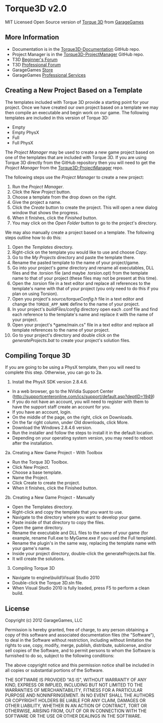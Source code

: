 Torque3D v2.0
=============

MIT Licensed Open Source version of [Torque 3D](http://www.garagegames.com/products/torque-3d) from [GarageGames](http://www.garagegames.com)

More Information
----------------

* Documentation is in the [Torque3D-Documentation](https://github.com/GarageGames/Torque3D-Documentation) GitHub repo.
* Project Manager is in the [Torque3D-ProjectManager](https://github.com/GarageGames/Torque3D-ProjectManager) GitHub repo.
* T3D [Beginner's Forum](http://www.garagegames.com/community/forums/73)
* T3D [Professional Forum](http://www.garagegames.com/community/forums/63)
* GarageGames [Store](http://www.garagegames.com/products)
* GarageGames [Professional Services](http://services.garagegames.com/)

Creating a New Project Based on a Template
------------------------------------------

The templates included with Torque 3D provide a starting point for your project.  Once we have created our own project based on a template we may then compile an executable and begin work on our game.  The following templates are included in this version of Torque 3D:

* Empty
* Empty PhysX
* Full
* Full PhysX

The *Project Manager* may be used to create a new game project based on one of the templates that are included with Torque 3D.  If you are using Torque 3D directly from the GitHub repository then you will need to get the *Project Manager* from the [Torque3D-ProjectManager](https://github.com/GarageGames/Torque3D-ProjectManager) repo.

The following steps use the *Project Manager* to create a new project:

1. Run the *Project Manager*.
2. Click the *New Project* button.
3. Choose a template from the drop down on the right.
4. Give the project a name.
5. Click the *Create* button to create the project.  This will open a new dialog window that shows the progress.
6. When it finishes, click the *Finished* button.
7. You may click on the *Open Folder* button to go to the project's directory.

We may also manually create a project based on a template.  The following steps outline how to do this:

1. Open the *Templates* directory.
2. Right-click on the template you would like to use and choose *Copy*.
3. Go to the *My Projects* directory and paste the template there.
4. Rename the pasted template to the name of your project/game.
5. Go into your project's *game* directory and rename all executables, DLL files and the .torsion file (and maybe .torsion.opt) from the template name to that of your project (these files may not be present at this time).
6. Open the .torsion file in a text editor and replace all references to the template's name with that of your project (you only need to do this if you plan on using Torsion).
7. Open you project's *source/torqueConfig.h* file in a text editor and change the `TORQUE_APP_NAME` define to the name of your project.
8. In your project's *buildFiles/config* directory open each .conf file and find each reference to the template's name and replace it with the name of your project.
9. Open your project's *game/main.cs" file in a text editor and replace all template references to the name of your project.
10. Go to your project's directory and double click on the *generateProjects.bat* to create your project's solution files.


Compiling Torque 3D
-------------------

If you are going to be using a PhysX template, then you will need to complete this step. Otherwise, you can go to 2a.

1. Install the PhysX SDK version 2.8.4.6.  
  * In a web browser, go to the NVidia Support Center (http://supportcenteronline.com/ics/support/default.asp?deptID=1949)
  * If you do not have an account, you will need to register with them to have the support staff create an account for you.
  * If you have an account, login.
  * On the middle of the page, on the right, click on Downloads.
  * On the far right column, under Old downloads, click More.
  * Download the Windows 2.8.4.6 version.
  * Run the installer and follow the steps to install it in the default location.
  * Depending on your operating system version, you may need to reboot after the installation.

2a. Creating a New Game Project - With Toolbox
  * Run the Torque 3D Toolbox.
  * Click New Project.
  * Choose a base template.
  * Name the Project.
  * Click Create to create the project.
  * When it finishes, click the Finished button.

2b. Creating a New Game Project - Manually
  * Open the Templates directory.
  * Right-click and copy the template that you want to use.
  * Navigate to the directory where you want to develop your game.
  * Paste inside of that directory to copy the files.
  * Open the game directory.
  * Rename the executable and DLL files to the name of your game (for example, rename Full.exe to MyGame.exe if you used the Full template).
  * Rename the plugin's in the same way, replacing the template name with your game's name.
  * Inside your project directory, double-click the generateProjects.bat file.
  * It will create the solutions.
 
3. Compiling Torque 3D
  * Navigate to engine\build\Visual Studio 2010
  * Double-click the Torque 3D.sln file.
  * When Visual Studio 2010 is fully loaded, press F5 to perform a clean build.

License
-------

Copyright (c) 2012 GarageGames, LLC

Permission is hereby granted, free of charge, to any person obtaining a copy
of this software and associated documentation files (the "Software"), to
deal in the Software without restriction, including without limitation the
rights to use, copy, modify, merge, publish, distribute, sublicense, and/or
sell copies of the Software, and to permit persons to whom the Software is
furnished to do so, subject to the following conditions:

The above copyright notice and this permission notice shall be included in
all copies or substantial portions of the Software.

THE SOFTWARE IS PROVIDED "AS IS", WITHOUT WARRANTY OF ANY KIND, EXPRESS OR
IMPLIED, INCLUDING BUT NOT LIMITED TO THE WARRANTIES OF MERCHANTABILITY,
FITNESS FOR A PARTICULAR PURPOSE AND NONINFRINGEMENT. IN NO EVENT SHALL THE
AUTHORS OR COPYRIGHT HOLDERS BE LIABLE FOR ANY CLAIM, DAMAGES OR OTHER
LIABILITY, WHETHER IN AN ACTION OF CONTRACT, TORT OR OTHERWISE, ARISING
FROM, OUT OF OR IN CONNECTION WITH THE SOFTWARE OR THE USE OR OTHER DEALINGS
IN THE SOFTWARE.
